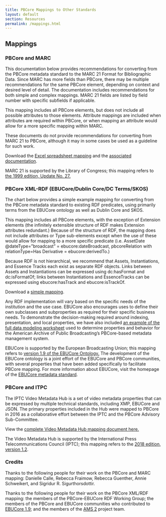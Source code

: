 ```yaml
---
title: PBCore Mappings to Other Standards
layout: default
section: Resources
permalink: /mappings.html
---
```


<h2 class="red title">Mappings</h2>

<h3>PBCore and MARC</h3>
This documentation below provides recommendations for converting from the PBCore metadata standard to the MARC 21 Format for Bibliographic Data. Since MARC has more fields than PBCore, there may be multiple recommendations for the same PBCore element, depending on context and desired level of detail. The documentation includes recommendations for both simple and complex mappings. MARC 21 fields are listed by field number with specific subfields if applicable.

This mapping includes all PBCore elements, but does not include all possible attributes to those elements. Attribute mappings are included when attributes are required within PBCore, or when mapping an attribute would allow for a more specific mapping within MARC.

These documents do not provide recommendations for converting from MARC 21 to PBCore, although it may in some cases be used as a guideline for such work.

Download the <a href="/assets/downloads/pbcore-marc-mapping-20180430.xlsx" download>Excel spreadsheet mapping</a> and the <a href="/assets/downloads/PBCore-MARC_documentation.pdf" download>associated documentation</a>.

MARC 21 is supported by the Library of Congress; this mapping refers to <a href="https://www.loc.gov/marc/bibliographic/">the 1999 edition, Update No. 27.</a>


<h3>PBCore XML-RDF (EBUCore/Dublin Core/DC Terms/SKOS)</h3>

The chart below provides a simple example mapping for converting from the PBCore metadata standard to existing RDF predicates, using primarily terms from the EBUCore ontology as well as Dublin Core and SKOS.

This mapping includes all PBCore elements, with the exception of Extension elements (the infinitely extensible structure of RDF makes Extension attributes redundant.) Because of the structure of RDF, the mapping does not include attributes or Type sub-elements except when the use of these would allow for mapping to a more specific predicate (i.e. AssetDate @dateType=”broadcast” = ebucore:dateBroadcast, pbcoreRelation with relationType=Has Derivative = ebucore:derivedTo.)

Because RDF is not hierarchical, we recommend that Assets, Instantiations, and Essence Tracks each exist as separate RDF objects. Links between Assets and Instantiations can be expressed using dc:hasFormat and dc:isFormatOf; links between Instantiations and EssenceTracks can be expressed using ebucore:hasTrack and ebucore:isTrackOf.

Download a <a href="/assets/downloads/PBCore-RDF_data_modeling%20worksheet_updated.xlsx" download>simple mapping</a>.

Any RDF implementation will vary based on the specific needs of the institution and the use case. EBUCore also encourages uses to define their own subclasses and subproperties as required for their specific business needs. To demonstrate the decision-making required around indexing, presentation, and local properties, we have also included <a href="https://docs.google.com/spreadsheets/d/1nk4dDClDl_vAXF-1VrMI9jPi9lA9jdUWdIRdQ-gPk-w/edit?usp=sharing">an example of the full data modeling worksheet</a> used to determine properties and behavior for the American Archive of Public Broadcasting’s PBCore-based metadata management system.

EBUCore is supported by the European Broadcasting Union; this mapping refers to <a href="https://www.ebu.ch/metadata/ontologies/ebucore/">version 1.9 of the EBUCore Ontology.</a> The development of the EBUCore ontology is a joint effort of the EBUCore and PBCore communities, with several properties that have been added specifically to facilitate PBCore mapping. For more information about EBUCore, visit the homepage of the <a href="https://tech.ebu.ch/MetadataEbuCore">EBUCore metadata standard</a>.


<h3>PBCore and ITPC</h3>
The IPTC Video Metadata Hub is a set of video metadata properties that can be expressed by multiple technical standards, including XMP, EBUCore and JSON. The primary properties included in the Hub were mapped to PBCore in 2016 as a collaborative effort between the IPTC and the PBCore Advisory Sub-Committee. 

View the <a href="https://iptc.org/std/videometadatahub/recommendation/IPTC-VideoMetadataHub-mapping-Rec_1.2.html">complete Video Metadata Hub mapping document here.</a>

The Video Metadata Hub is supported by the International Press Telecommunications Council (IPTC); this mapping refers to the <a href="https://iptc.org/standards/video-metadata-hub/recommendation/">2018 edition, version 1.2</a>.


<h3 class="red title">Credits</h3>
Thanks to the following people for their work on the PBCore and MARC mapping: Danielle Calle, Rebecca Fraimow, Rebecca Guenther, Annie Schweikert, and Sigridur R. Sigurthorsdottir.

Thanks to the following people for their work on the PBCore XML/RDF mapping: the members of the PBCore-EBUCore RDF Working Group; the members of the PBCore and EBUCore communities who contributed to <a href="https://www.ebu.ch/metadata/ontologies/ebucore/">EBUCore 1.9</a>; and the members of the <a href="https://github.com/WGBH-MLA/ams">AMS 2</a> project team.
